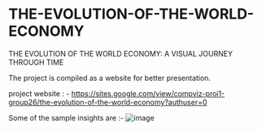 # THE-EVOLUTION-OF-THE-WORLD-ECONOMY
THE EVOLUTION OF THE WORLD ECONOMY: A VISUAL JOURNEY THROUGH TIME

The project is compiled as a website for better presentation.

project website : - https://sites.google.com/view/compviz-proj1-group26/the-evolution-of-the-world-economy?authuser=0

Some of the sample insights are :- 
![image](https://user-images.githubusercontent.com/114836519/224556580-cb237ba2-a4dd-4150-a808-1f319383341b.png)

